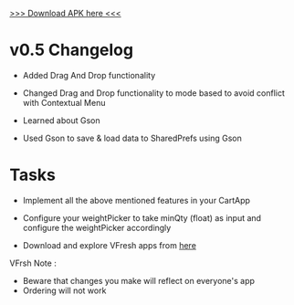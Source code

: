 [>>> Download APK here <<<](https://github.com/lswarnkar1/NAAD-Sessions-Practice/raw/ecom_admin_0.5/app/build/outputs/apk/debug/app-debug.apk)

# v0.5 Changelog

* Added Drag And Drop functionality

* Changed Drag and Drop functionality to mode based to avoid conflict with Contextual Menu

* Learned about Gson

* Used Gson to save & load data to SharedPrefs using Gson



# Tasks

* Implement all the above mentioned features in your CartApp

* Configure your weightPicker to take minQty (float) as input and configure the weightPicker accordingly

* Download and explore VFresh apps from [here](https://drive.google.com/drive/folders/1KIdygCt3xtovDCDE9x1ZnjMQibnv-aTK?usp=sharing) 

VFrsh Note : 
* Beware that changes you make will reflect on everyone's app
* Ordering will not work
